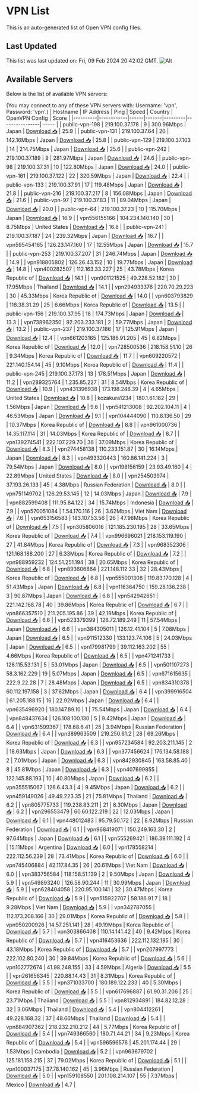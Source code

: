 # VPN List

This is an auto-generated list of Open VPN config files.

## Last Updated

This list was last updated on: Fri, 09 Feb 2024 20:42:02 GMT.
![Alt](https://repobeats.axiom.co/api/embed/186b98318ef1479477931607c1ad7d823f12451f.svg "Repobeats analytics image")

## Available Servers

Below is the list of available VPN servers:

(You may connect to any of these VPN servers with: Username: 'vpn', Password: 'vpn'.)
| Hostname | IP Address | Ping | Speed | Country | OpenVPN Config | Score |
|----------|------------|------|-------|---------|----------------| ----- |
| public-vpn-198 | 219.100.37.178 | 9 | 300.96Mbps | Japan | [Download 📥](./configs/server_0_JP.ovpn) | 25.9 |
| public-vpn-131 | 219.100.37.64 | 20 | 142.16Mbps | Japan | [Download 📥](./configs/server_1_JP.ovpn) | 25.8 |
| public-vpn-129 | 219.100.37.103 | 14 | 214.75Mbps | Japan | [Download 📥](./configs/server_2_JP.ovpn) | 25.6 |
| public-vpn-242 | 219.100.37.189 | 9 | 281.97Mbps | Japan | [Download 📥](./configs/server_3_JP.ovpn) | 24.6 |
| public-vpn-98 | 219.100.37.31 | 10 | 122.80Mbps | Japan | [Download 📥](./configs/server_4_JP.ovpn) | 24.0 |
| public-vpn-161 | 219.100.37.122 | 22 | 320.59Mbps | Japan | [Download 📥](./configs/server_5_JP.ovpn) | 22.4 |
| public-vpn-133 | 219.100.37.91 | 17 | 119.48Mbps | Japan | [Download 📥](./configs/server_6_JP.ovpn) | 21.8 |
| public-vpn-216 | 219.100.37.217 | 8 | 156.08Mbps | Japan | [Download 📥](./configs/server_7_JP.ovpn) | 21.6 |
| public-vpn-97 | 219.100.37.83 | 11 | 89.04Mbps | Japan | [Download 📥](./configs/server_8_JP.ovpn) | 20.0 |
| public-vpn-64 | 219.100.37.23 | 10 | 115.70Mbps | Japan | [Download 📥](./configs/server_9_JP.ovpn) | 16.9 |
| vpn556155166 | 104.234.140.140 | 30 | 8.75Mbps | United States | [Download 📥](./configs/server_10_US.ovpn) | 16.8 |
| public-vpn-241 | 219.100.37.187 | 24 | 239.32Mbps | Japan | [Download 📥](./configs/server_11_JP.ovpn) | 16.7 |
| vpn595454165 | 126.23.147.160 | 17 | 12.55Mbps | Japan | [Download 📥](./configs/server_12_JP.ovpn) | 15.7 |
| public-vpn-253 | 219.100.37.207 | 31 | 246.74Mbps | Japan | [Download 📥](./configs/server_13_JP.ovpn) | 14.9 |
| vpn918805802 | 126.26.43.152 | 10 | 19.77Mbps | Japan | [Download 📥](./configs/server_14_JP.ovpn) | 14.8 |
| vpn400282507 | 112.163.33.227 | 25 | 43.78Mbps | Korea Republic of | [Download 📥](./configs/server_15_KR.ovpn) | 14.1 |
| vpn901121525 | 49.228.52.182 | 30 | 17.95Mbps | Thailand | [Download 📥](./configs/server_16_TH.ovpn) | 14.1 |
| vpn294933376 | 220.70.29.223 | 30 | 45.33Mbps | Korea Republic of | [Download 📥](./configs/server_17_KR.ovpn) | 14.0 |
| vpn603793829 | 118.38.31.29 | 25 | 6.66Mbps | Korea Republic of | [Download 📥](./configs/server_18_KR.ovpn) | 13.5 |
| public-vpn-156 | 219.100.37.95 | 18 | 174.73Mbps | Japan | [Download 📥](./configs/server_19_JP.ovpn) | 13.3 |
| vpn738962350 | 92.203.233.181 | 2 | 59.77Mbps | Japan | [Download 📥](./configs/server_20_JP.ovpn) | 13.2 |
| public-vpn-237 | 219.100.37.186 | 17 | 125.91Mbps | Japan | [Download 📥](./configs/server_21_JP.ovpn) | 12.4 |
| vpn661203165 | 125.186.91.205 | 45 | 6.82Mbps | Korea Republic of | [Download 📥](./configs/server_22_KR.ovpn) | 12.0 |
| vpn728500536 | 218.158.51.10 | 26 | 9.34Mbps | Korea Republic of | [Download 📥](./configs/server_23_KR.ovpn) | 11.7 |
| vpn609220572 | 221.140.154.14 | 45 | 9.10Mbps | Korea Republic of | [Download 📥](./configs/server_24_KR.ovpn) | 11.4 |
| public-vpn-245 | 219.100.37.173 | 13 | 178.51Mbps | Japan | [Download 📥](./configs/server_25_JP.ovpn) | 11.2 |
| vpn289325764 | 1.235.85.227 | 31 | 8.54Mbps | Korea Republic of | [Download 📥](./configs/server_26_KR.ovpn) | 10.9 |
| vpn431396938 | 173.198.248.39 | 4 | 4.65Mbps | United States | [Download 📥](./configs/server_27_US.ovpn) | 10.8 |
| kozakura1234 | 180.1.61.182 | 29 | 1.56Mbps | Japan | [Download 📥](./configs/server_28_JP.ovpn) | 9.6 |
| vpn541213008 | 92.202.104.11 | 4 | 46.53Mbps | Japan | [Download 📥](./configs/server_29_JP.ovpn) | 9.1 |
| vpn104444090 | 110.8.136.50 | 29 | 10.37Mbps | Korea Republic of | [Download 📥](./configs/server_30_KR.ovpn) | 8.8 |
| vpn961000736 | 14.35.117.114 | 31 | 14.03Mbps | Korea Republic of | [Download 📥](./configs/server_31_KR.ovpn) | 8.7 |
| vpn139274541 | 222.107.229.70 | 36 | 37.09Mbps | Korea Republic of | [Download 📥](./configs/server_32_KR.ovpn) | 8.3 |
| vpn274458138 | 110.233.151.87 | 30 | 16.14Mbps | Japan | [Download 📥](./configs/server_33_JP.ovpn) | 8.3 |
| vpn493320443 | 160.86.141.224 | 3 | 79.54Mbps | Japan | [Download 📥](./configs/server_34_JP.ovpn) | 8.0 |
| vpn198156159 | 23.93.49.160 | 4 | 22.89Mbps | United States | [Download 📥](./configs/server_35_US.ovpn) | 8.0 |
| vpn254503974 | 37.193.26.133 | 45 | 4.38Mbps | Russian Federation | [Download 📥](./configs/server_36_RU.ovpn) | 8.0 |
| vpn751149702 | 126.29.53.145 | 12 | 14.03Mbps | Japan | [Download 📥](./configs/server_37_JP.ovpn) | 7.9 |
| vpn882599408 | 111.95.84.122 | 34 | 15.74Mbps | Indonesia | [Download 📥](./configs/server_38_ID.ovpn) | 7.9 |
| vpn570051084 | 1.54.170.116 | 26 | 3.62Mbps | Viet Nam | [Download 📥](./configs/server_39_VN.ovpn) | 7.6 |
| vpn653156583 | 183.107.53.56 | 26 | 47.98Mbps | Korea Republic of | [Download 📥](./configs/server_40_KR.ovpn) | 7.5 |
| vpn305806016 | 121.185.230.195 | 28 | 33.65Mbps | Korea Republic of | [Download 📥](./configs/server_41_KR.ovpn) | 7.4 |
| vpn996696021 | 218.153.119.190 | 27 | 41.84Mbps | Korea Republic of | [Download 📥](./configs/server_42_KR.ovpn) | 7.3 |
| vpn968352306 | 121.168.188.200 | 27 | 6.33Mbps | Korea Republic of | [Download 📥](./configs/server_43_KR.ovpn) | 7.2 |
| vpn988959232 | 124.51.251.194 | 38 | 20.65Mbps | Korea Republic of | [Download 📥](./configs/server_44_KR.ovpn) | 6.8 |
| vpn893606864 | 221.148.112.33 | 32 | 28.43Mbps | Korea Republic of | [Download 📥](./configs/server_45_KR.ovpn) | 6.8 |
| vpn555001308 | 119.83.170.128 | 4 | 51.43Mbps | Japan | [Download 📥](./configs/server_46_JP.ovpn) | 6.8 |
| vpn116364750 | 159.28.136.238 | 3 | 90.87Mbps | Japan | [Download 📥](./configs/server_47_JP.ovpn) | 6.8 |
| vpn542942651 | 221.142.168.78 | 40 | 39.86Mbps | Korea Republic of | [Download 📥](./configs/server_48_KR.ovpn) | 6.7 |
| vpn866357510 | 211.205.195.86 | 39 | 42.19Mbps | Korea Republic of | [Download 📥](./configs/server_49_KR.ovpn) | 6.6 |
| vpn523379399 | 126.72.189.249 | 11 | 57.54Mbps | Japan | [Download 📥](./configs/server_50_JP.ovpn) | 6.6 |
| vpn384305011 | 126.12.41.104 | 5 | 7.08Mbps | Japan | [Download 📥](./configs/server_51_JP.ovpn) | 6.5 |
| vpn911512330 | 133.123.74.106 | 5 | 24.03Mbps | Japan | [Download 📥](./configs/server_52_JP.ovpn) | 6.5 |
| vpn179981799 | 39.112.163.202 | 55 | 4.66Mbps | Korea Republic of | [Download 📥](./configs/server_53_KR.ovpn) | 6.5 |
| vpn471241733 | 126.115.53.131 | 5 | 53.01Mbps | Japan | [Download 📥](./configs/server_54_JP.ovpn) | 6.5 |
| vpn501107273 | 58.3.162.229 | 19 | 5.07Mbps | Japan | [Download 📥](./configs/server_55_JP.ovpn) | 6.5 |
| vpn671615635 | 222.9.22.28 | 7 | 28.48Mbps | Japan | [Download 📥](./configs/server_56_JP.ovpn) | 6.5 |
| vpn834310378 | 60.112.197.158 | 3 | 37.62Mbps | Japan | [Download 📥](./configs/server_57_JP.ovpn) | 6.4 |
| vpn399916504 | 61.205.188.15 | 16 | 22.92Mbps | Japan | [Download 📥](./configs/server_58_JP.ovpn) | 6.4 |
| vpn635496920 | 180.147.89.10 | 1 | 75.54Mbps | Japan | [Download 📥](./configs/server_59_JP.ovpn) | 6.4 |
| vpn848437634 | 126.108.100.130 | 5 | 9.42Mbps | Japan | [Download 📥](./configs/server_60_JP.ovpn) | 6.4 |
| vpn631599367 | 178.68.6.41 | 25 | 3.94Mbps | Russian Federation | [Download 📥](./configs/server_61_RU.ovpn) | 6.4 |
| vpn389963509 | 219.250.61.2 | 28 | 69.26Mbps | Korea Republic of | [Download 📥](./configs/server_62_KR.ovpn) | 6.3 |
| vpn957234584 | 92.203.211.145 | 2 | 18.63Mbps | Japan | [Download 📥](./configs/server_63_JP.ovpn) | 6.3 |
| vpn377456624 | 175.134.58.188 | 2 | 7.01Mbps | Japan | [Download 📥](./configs/server_64_JP.ovpn) | 6.3 |
| vpn842930845 | 163.58.85.40 | 8 | 45.81Mbps | Japan | [Download 📥](./configs/server_65_JP.ovpn) | 6.3 |
| vpn407699855 | 122.145.88.193 | 10 | 40.80Mbps | Japan | [Download 📥](./configs/server_66_JP.ovpn) | 6.2 |
| vpn355515067 | 126.6.43.3 | 4 | 9.45Mbps | Japan | [Download 📥](./configs/server_67_JP.ovpn) | 6.2 |
| vpn459149026 | 49.49.223.35 | 21 | 75.81Mbps | Thailand | [Download 📥](./configs/server_68_TH.ovpn) | 6.2 |
| vpn805775733 | 119.238.83.211 | 21 | 8.30Mbps | Japan | [Download 📥](./configs/server_69_JP.ovpn) | 6.2 |
| vpn296553479 | 60.60.122.219 | 22 | 12.03Mbps | Japan | [Download 📥](./configs/server_70_JP.ovpn) | 6.1 |
| vpn448012483 | 95.79.50.172 | 22 | 8.92Mbps | Russian Federation | [Download 📥](./configs/server_71_RU.ovpn) | 6.1 |
| vpn968419071 | 150.249.163.30 | 2 | 97.64Mbps | Japan | [Download 📥](./configs/server_72_JP.ovpn) | 6.1 |
| vpn555269421 | 186.39.111.192 | 4 | 15.11Mbps | Argentina | [Download 📥](./configs/server_73_AR.ovpn) | 6.0 |
| vpn178558214 | 222.112.56.239 | 28 | 73.41Mbps | Korea Republic of | [Download 📥](./configs/server_74_KR.ovpn) | 6.0 |
| vpn745406884 | 42.117.84.35 | 26 | 20.61Mbps | Viet Nam | [Download 📥](./configs/server_75_VN.ovpn) | 6.0 |
| vpn383756584 | 118.158.51.139 | 2 | 9.50Mbps | Japan | [Download 📥](./configs/server_76_JP.ovpn) | 5.9 |
| vpn549893240 | 126.58.90.244 | 11 | 30.99Mbps | Japan | [Download 📥](./configs/server_77_JP.ovpn) | 5.9 |
| vpn628404058 | 220.95.100.141 | 32 | 30.47Mbps | Korea Republic of | [Download 📥](./configs/server_78_KR.ovpn) | 5.9 |
| vpn515922707 | 58.186.91.7 | 18 | 9.28Mbps | Viet Nam | [Download 📥](./configs/server_79_VN.ovpn) | 5.9 |
| vpn342787055 | 112.173.208.166 | 30 | 29.01Mbps | Korea Republic of | [Download 📥](./configs/server_80_KR.ovpn) | 5.8 |
| vpn950200926 | 14.57.251.141 | 28 | 49.19Mbps | Korea Republic of | [Download 📥](./configs/server_81_KR.ovpn) | 5.7 |
| vpn303866408 | 110.14.141.42 | 40 | 9.42Mbps | Korea Republic of | [Download 📥](./configs/server_82_KR.ovpn) | 5.7 |
| vpn416453636 | 222.112.132.185 | 30 | 43.18Mbps | Korea Republic of | [Download 📥](./configs/server_83_KR.ovpn) | 5.7 |
| vpn207997773 | 222.102.80.240 | 30 | 39.84Mbps | Korea Republic of | [Download 📥](./configs/server_84_KR.ovpn) | 5.6 |
| vpn102772674 | 41.98.248.155 | 33 | 4.59Mbps | Algeria | [Download 📥](./configs/server_85_DZ.ovpn) | 5.5 |
| vpn261656345 | 220.88.14.43 | 31 | 8.31Mbps | Korea Republic of | [Download 📥](./configs/server_86_KR.ovpn) | 5.5 |
| vpn371033700 | 180.189.122.233 | 40 | 5.30Mbps | Korea Republic of | [Download 📥](./configs/server_87_KR.ovpn) | 5.5 |
| vpn617696887 | 61.90.31.206 | 25 | 23.71Mbps | Thailand | [Download 📥](./configs/server_88_TH.ovpn) | 5.5 |
| vpn812934891 | 184.82.12.28 | 32 | 3.06Mbps | Thailand | [Download 📥](./configs/server_89_TH.ovpn) | 5.4 |
| vpn804412261 | 49.228.168.32 | 37 | 48.66Mbps | Thailand | [Download 📥](./configs/server_90_TH.ovpn) | 5.4 |
| vpn884907362 | 218.232.210.212 | 44 | 5.77Mbps | Korea Republic of | [Download 📥](./configs/server_91_KR.ovpn) | 5.4 |
| vpn749366560 | 180.71.44.21 | 34 | 9.23Mbps | Korea Republic of | [Download 📥](./configs/server_92_KR.ovpn) | 5.4 |
| vpn596596576 | 45.201.174.44 | 29 | 1.53Mbps | Cambodia | [Download 📥](./configs/server_93_KH.ovpn) | 5.2 |
| vpn963679702 | 125.181.158.215 | 37 | 79.02Mbps | Korea Republic of | [Download 📥](./configs/server_94_KR.ovpn) | 5.1 |
| vpn100037175 | 37.78.140.162 | 45 | 3.96Mbps | Russian Federation | [Download 📥](./configs/server_95_RU.ovpn) | 5.0 |
| vpn159108550 | 201.108.214.107 | 55 | 7.37Mbps | Mexico | [Download 📥](./configs/server_96_MX.ovpn) | 4.7 |
